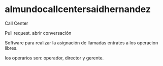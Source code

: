 # almundocallcentersaidhernandez
Call Center 

Pull request. abrir conversación 

Software para realizar la asignación de llamadas entrates a los operacion libres. 


los operarios son: operador, director y gerente. 

